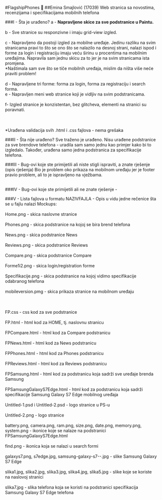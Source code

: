 #FlagshipPhones :iphone:
##Emina Smajlović (17039)
Web stranica sa novostima, recenzijama i specifikacijama mobilnih telefona

###I - Šta je urađeno? 
a - <b>Napravljene skice za sve podstranice u Paintu.</b> </br></br>
b - Sve stranice su responzivne i imaju grid-view izgled. </br></br>
c - Napravljeno da postoji izgled za mobilne uređaje. Jedinu razliku na svim stranicama pravi to što se ono što se nalazilo na desnoj strani, nalazi ispod i forme za login i registraciju imaju veću širinu u procentima na mobilnim uređajima. Napravila sam jednu skicu za to jer je na svim stranicama ista promjena.</br>
*Naštimala sam sve što se tiče mobilnih uređaja, mislim da ništa više neće praviti problem!</br></br>
d - Napravljene tri forme: forma za login, forma za registraciju i search forma. </br>
e - Napravljen meni web stranice koji je vidljiv na svim podstranicama. </br></br>
f- Izgled stranice je konzistentan, bez glitcheva, elementi na stranici su poravnati.</br></br>
</br></br>
*Urađena validacija svih .html i .css fajlova - nema grešaka</br>

###II - Šta nije urađeno? 
Sve traženo je urađeno. Nisu urađene podstranice za sve brendove telefona - uradila sam samo jednu kao primjer kako bi to izgledalo. Također, urađena samo jedna podstranica za specifikacije telefona. </br>

###III - Bug-ovi koje ste primijetili ali niste stigli ispraviti, a znate rješenje (opis rješenja)
Bio je problem oko prikaza na mobilnom uređaju jer je footer pravio problem, ali to je ispravljeno na vježbama.</br></br>
 
###IV -  Bug-ovi koje ste primijetili ali ne znate rješenje 
-</br>

###V - Lista fajlova u formatu NAZIVFAJLA - Opis u vidu jedne rečenice šta se u fajlu nalazi 
Mockups:  </br></br>
Home.png - skica naslovne stranice </br></br>
Phones.png - skica podstranice na kojoj se bira brend telefona </br></br>
News.png - skica podstranice News </br></br>
Reviews.png - skica podstranice Reviews </br></br>
Compare.png - skica podstranice Compare </br></br>
Forme1i2.png - skica login/registration forme </br></br>
Specifikacije.png - skica podstranice na kojoj vidimo specifikacije odabranog telefona </br></br>
mobileversion.pmg - skica prikaza stranice na mobilnom uređaju </br></br>
 </br></br>
FP.css - css kod za sve podstranice </br></br>
FP.html - html kod za HOME, tj. naslovnu stranicu </br></br>
FPCompare.html - html kod za Compare podstranicu </br></br>
FPNews.html - html kod za News podstranicu </br></br>
FPPhones.html - html kod za Phones podstranicu </br></br>
FPReviews.html - html kod za Reviews podstranicu </br></br>
FPSamsung.html - html kod za podstranicu koja sadrži sve uređaje brenda Samsung </br></br>
FPSamsungGalaxyS7Edge.html - html kod za podstranicu koja sadrži specifikacije Samsung Galaxy S7 Edge mobilnog uređaja </br></br>
Untitled-1.psd i Untitled-2.psd - logo stranice u PS-u </br></br>
Untitled-2.png - logo stranice </br></br>
battery.png, camera.png, ram.png, size.png, date.png, memory.png, system.png - ikonice koje se nalaze na podstranici FPSamsungGalaxyS7Edge.html  </br></br>
find.png - ikonica koja se nalazi u search formi </br></br>
galaxys7.png, s7edge.jpg, samsung-galaxy-s7--.jpg - slike Samsung Galaxy S7 Edge  </br></br>
slika1.jpg, slika2.jpg, slika3.jpg, slika4.jpg, slika5.jpg - slike koje se koriste na naslovoj stranici  </br></br>
slika7.jpg - slika telefona koja se koristi na podstranici specifikacija Samsung Galaxy S7 Edge telefona</br></br>



